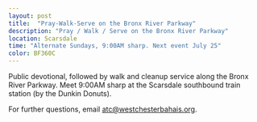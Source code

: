 ```yaml
---
layout: post
title:  "Pray-Walk-Serve on the Bronx River Parkway"
description: "Pray / Walk / Serve on the Bronx River Parkway"
location: Scarsdale
time: "Alternate Sundays, 9:00AM sharp. Next event July 25"
color: BF360C
---
```

Public devotional, followed by walk and cleanup service along the
Bronx River Parkway. Meet 9:00AM sharp at the Scarsdale southbound
train station (by the Dunkin Donuts). 

For further questions, email <atc@westchesterbahais.org>.
